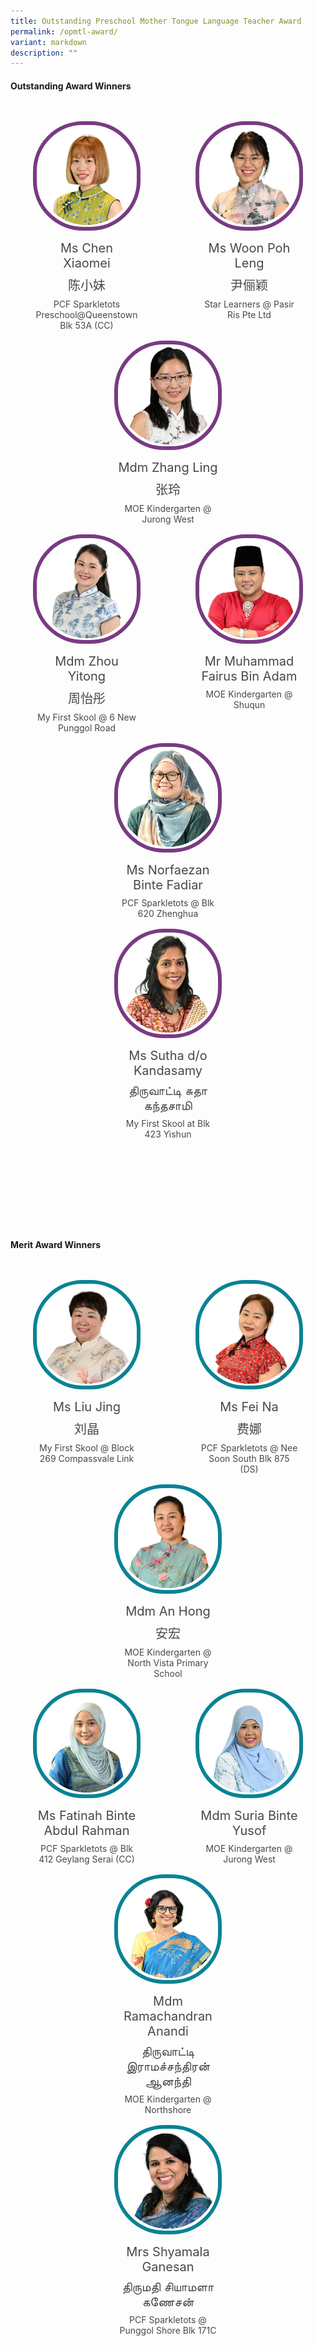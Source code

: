 ```yaml
---
title: Outstanding Preschool Mother Tongue Language Teacher Award
permalink: /opmtl-award/
variant: markdown
description: ""
---
```

<style>
.entry-title{
  font-size: 2.25rem;
  font-weight: 700;
  margin-bottom: 2rem;
  text-align: center;
}
.entry-content p{
  text-align: justify;
}

.entry-title.supported-by{
  margin-bottom: 0;
  margin-top: 3rem;
}

.entry-content .buttons-container{
  align-items: center;
  column-gap: 1rem;
  display: flex;
  flex-wrap: wrap;
  justify-content: center;
}
.entry-content .buttons-container .btn-link{
  background-color: #7431e8;
  border-radius: 0.4rem;
  color: #fff;
  font-size: 1.5rem;
  margin-bottom: 1rem;
  padding: 15px 20px;
  text-align: center;
  text-decoration: none;
  width: 15rem;
}
.entry-content .buttons-container .btn-link:hover{
  background-color: lightgrey;
}

.entry-content.sharing-sessions{
  align-items: center;
  display: flex;
  flex-direction: column;
  row-gap: 1.5rem;
}
.entry-content.sharing-sessions .session-item{
  align-items: flex-start;
  background-color:#d84178;
  border-radius: 0.5rem;
  color: #ffffff;
  row-gap: 2rem;
  display: flex;
  font-size: 1.1rem;
  flex-direction: column;
  line-height: 1.2;
  justify-content: space-between;
  margin-bottom: 2rem;
  padding: 1rem;
  width: 100%;
}
.entry-content.sharing-sessions .session-item .lower-wrapper{
  display: flex;
  flex-direction: column;
  row-gap: 2rem;
  width: 100%;
}
.entry-content.sharing-sessions .session-item .session-link{
  border: 2px solid lightgrey;
  border-radius: 0.5rem;
  padding: 1rem;
  text-align: center;
}
.entry-content.sharing-sessions .session-item .session-link a{
  color: #ffffff;
}

.entry-content.sharing-sessions.malay-sessions .session-item{
  background-color: #a3c864;
}

.entry-content.sharing-sessions.tamil-sessions .session-item,
.entry-content.sharing-sessions.preschools-exhibitors .session-item{
  background-color: #9b4490;
}

.entry-content.sharing-sessions.english-sessions .session-item{
  background-color: #fa0;
}

.entry-content.sharing-sessions.primary-secondary-exhibitors .session-item{
  background-color: #a3c864;
}

.entry-content.sharing-sessions .session-item .session-link:hover{
  background-color: lightgrey;
}

.entry-content.sharing-session-item{
  font-size: 1.2rem;
}
.entry-content.sharing-session-item .sharing-sessions-nav{
  align-items: center;
  column-gap: 1rem;
  display: flex;
  flex-wrap: wrap;
  justify-content: space-between;
  padding-bottom: 1rem;
}
.entry-content.sharing-session-item .sharing-sessions-nav .inner-nav-wrapper{
  column-gap: 1rem;
  display: flex;
  flex: 2;
  flex-wrap: wrap;
  justify-content: flex-end;
  row-gap: 1rem;
}
.entry-content.sharing-session-item .sharing-sessions-nav .inner-nav-wrapper .nav-btn{
  background-color: #d84178;
  border-radius: 1rem;
  color: #fff;
  padding: 1rem 2rem;
  text-align: center;
  width: 100%;
}
.entry-content.sharing-session-item.malay-session .sharing-sessions-nav .inner-nav-wrapper .nav-btn{
  background-color: #a3c864;
}
.entry-content.sharing-session-item.tamil-session .sharing-sessions-nav .inner-nav-wrapper .nav-btn{
  background-color: #9b4490;
}
.entry-content.sharing-session-item.english-session .sharing-sessions-nav .inner-nav-wrapper .nav-btn{
  background-color: #fa0;
}
.entry-content.sharing-session-item .sharing-sessions-nav .inner-nav-wrapper .nav-btn:hover{
  background-color: lightgrey;
}
.entry-content.sharing-session-item .profile-wrapper{
  align-items: center;
  display: flex;
  flex-direction: row;
  column-gap: 2rem;
}
.entry-content.sharing-session-item .profile-wrapper > div{
  flex: 1;
}
.entry-content.sharing-session-item .profile-photo-container{
  align-items: center;
  column-gap: 1rem;
  display: flex;
  flex-wrap: wrap;
  justify-content: space-between;
  row-gap: 1rem;
}
.entry-content.sharing-session-item .profile-photo{
  align-items: center;
  column-gap: 2rem;
  display: flex;
  flex-wrap: wrap;
  justify-content: center;
  row-gap: 2rem;
  margin-bottom: 2rem;
}
.entry-content.sharing-session-item .profile-photo img{
  border-radius: 100px;
  width: 200px;
}
.entry-content.sharing-session-item.awardee-item .profile-photo img{
  border-radius: initial;
  width: 100%;
}
.entry-content.sharing-session-item .profile-name{
  font-weight: 700;
  margin-bottom: 3rem;
}
.entry-content.sharing-session-item h4{
  color: #d84178;
}
.entry-content.sharing-session-item.malay-session h4{
  color: #a3c864;
}
.entry-content.sharing-session-item.tamil-session h4{
  color: #9b4490;
}
.entry-content.sharing-session-item.english-session h4{
  color: #fa0;
}
.entry-content.sharing-session-item.awardee-item h3,
.entry-content.sharing-session-item.awardee-item h4{
  color: #4372d6;
}
.entry-content.sharing-session-item .section-wrapper{
  margin-bottom: 3rem;
}

.entry-content.awardees-container h4{
  font-weight: 700;
  margin-bottom: 3rem;
}
.entry-content.awardees-container a{
  text-decoration: none;
}
.entry-content.awardees-container .section-wrapper{
  margin-bottom: 10rem;
}
.entry-content.awardees-container .section-row{
  column-gap: 1rem;
  display: flex;
  flex-wrap: wrap;
  justify-content: space-around;
  margin-bottom: 1rem;
  row-gap: 1rem;
}
.entry-content.awardees-container .section-column{
  min-width: 10rem;
  width: 30%;
}
.entry-content.awardees-container .awardee-wrapper{
  align-items: center;
  display: flex;
  flex-direction: column;
  justify-content: center;
  row-gap: 1rem;
}
.entry-content.awardees-container .awardee-wrapper .awardee-pic{
  width: 10rem;
}
.entry-content.awardees-container .awardee-wrapper .awardee-pic.outstanding-pic{
  border: 6px solid #793a83;
  border-radius: 5rem;
}
.entry-content.awardees-container .awardee-wrapper .awardee-pic.merit-pic{
  border: 6px solid #088394;
  border-radius: 5rem;
}
.entry-content.awardees-container .awardee-wrapper .awardee-pic.outstanding-pic img,
.entry-content.awardees-container .awardee-wrapper .awardee-pic.merit-pic img{
  border-radius: 5rem;
}
.entry-content.awardees-container .awardee-wrapper .awardee-profile{
  color: #484848;
  text-align: center;
}
.entry-content.awardees-container .awardee-wrapper .name-english{
  font-size: 1.25rem;
  margin-bottom: 0.5rem;
}
.entry-content.awardees-container .awardee-wrapper .name-chinese{
  font-size: 1.25rem;
  margin-bottom: 0.5rem;
}

.entry-content.sales-booth-container .tbl-row{
  color: #000;
  padding: 1rem;
}
.entry-content.sales-booth-container .tbl-row.header-row,
.entry-content.sales-booth-container .cell-header{
  color: #fff;
  font-weight: 700;
}
.entry-content.sales-booth-container .tbl-row.header-row{
  display: none;
}
.entry-content.sales-booth-container .tbl-row.odd-row{
  background-color: #d84178;
}
.entry-content.sales-booth-container .tbl-row.even-row{
  background-color: #d587a3;
}
.entry-content.sales-booth-container.lang-ml .tbl-row.odd-row{
  background-color: #a3c864;
}
.entry-content.sales-booth-container.lang-ml .tbl-row.even-row{
  background-color: #b5bfa3;
}
.entry-content.sales-booth-container.lang-tl .tbl-row.odd-row{
  background-color: #9b4490;
}
.entry-content.sales-booth-container.lang-tl .tbl-row.even-row{
  background-color: #977b93;
}

.entry-content.sales-booth-container .tbl-cell:not(:last-child){
  margin-bottom: 1rem;
}

.entry-content .btntop{
  position: fixed;
  float: right;
  bottom: 20px;
  right: 80px;
  z-index: 99;
  border: none;
  background-color: #3bb9ff;
  cursor: pointer;
  padding: 15px;
  border-radius: 4px;
  color: #fff;
  font-weight: 600;
}

.coming-soon{
  color: #7431e8;
  font-size: 2rem;
  font-weight: 700;
  margin-top: 3rem;
  text-align: center;
}

@media all and (min-width: 40rem ){
  .entry-content.sharing-sessions{
    align-items: flex-start;
    display: flex;
    flex-direction: column;
    row-gap: 1.5rem;
  }

  .entry-content.sharing-session-item .profile-wrapper > div{
    flex: 0 1 auto;
  }
  
  .entry-content.sharing-sessions .session-item .lower-wrapper{
    align-items: center;
    flex-direction: row;
    justify-content: space-between;
  }

  .entry-content.sharing-session-item .sharing-sessions-nav .inner-nav-wrapper .nav-btn{
    width: 45%;
  }

  .entry-content.sales-booth-container .tbl-wrapper{
    display: table;
  }
  .entry-content.sales-booth-container .tbl-row{
    display: table-row;
  }
  .entry-content.sales-booth-container .tbl-cell{
    display: table-cell;
    padding: 5px;
  }
  .entry-content.sales-booth-container .tbl-cell:first-child{
    width: 50%;
  }
  .entry-content.sales-booth-container .tbl-cell:not(:first-child){
    width: 24%;
  }
  .entry-content.sales-booth-container.lang-ml .tbl-cell:first-child,
  .entry-content.sales-booth-container.lang-ml .tbl-cell:last-child{
    width: 24%;
  }
  .entry-content.sales-booth-container.lang-ml .tbl-cell:nth-child(2){
    width: 50%;
  }
  .entry-content.sales-booth-container.lang-tl .tbl-cell:first-child{
    width: 15%;
  }
  .entry-content.sales-booth-container.lang-tl .tbl-cell:nth-child(2){
    width: 45%;
  }
  .entry-content.sales-booth-container.lang-tl .tbl-cell:nth-child(3),
  .entry-content.sales-booth-container.lang-tl .tbl-cell:last-child{
    width: 20%;
  }
  .entry-content.sales-booth-container .tbl-row.header-row{
    display: table-row;
  }
  .entry-content.sales-booth-container .cell-header{
    display: none;
  }
}
</style>

<div class="entry-content awardees-container">
  <div class="section-wrapper">
    <h4>Outstanding Award Winners</h4>
    <div class="section-row">
      <div class="section-column">
        <a href="/opmtl-award/outstanding-award-winners/chen-xiaomei/">
          <div class="awardee-wrapper">
            <div class="awardee-pic outstanding-pic">
              <img alt="Chen Xiaomei" src="/images/OPMTLPic/Outstanding/chen-xiaomei.jpg">
            </div>
            <div class="awardee-profile">
                <div class="name-english">Ms Chen Xiaomei</div>
                <div class="name-chinese">陈小妹</div>
                <div class="school">PCF Sparkletots Preschool@Queenstown Blk 53A (CC)</div>
            </div>
          </div>
        </a>
      </div>
      <div class="section-column">
        <a href="/opmtl-award/outstanding-award-winners/woon-poh-leng/">
          <div class="awardee-wrapper">
            <div class="awardee-pic outstanding-pic">
              <img alt="Woon Poh Leng" src="/images/OPMTLPic/Outstanding/woon-poh-leng.jpg">
            </div>
            <div class="awardee-profile">
                <div class="name-english">Ms Woon Poh Leng</div>
                <div class="name-chinese">尹俪颖</div>
                <div class="school">Star Learners @ Pasir Ris Pte Ltd</div>
            </div>
          </div>
        </a>
      </div>
      <div class="section-column">
        <a href="/opmtl-award/outstanding-award-winners/zhang-ling/">
          <div class="awardee-wrapper">
            <div class="awardee-pic outstanding-pic">
              <img alt="Zhang Ling" src="/images/OPMTLPic/Outstanding/zhang-ling.jpg">
            </div>
            <div class="awardee-profile">
                <div class="name-english">Mdm Zhang Ling</div>
                <div class="name-chinese">张玲</div>
                <div class="school">MOE Kindergarten @ Jurong West</div>
            </div>
          </div>
        </a>
      </div>
    </div>
    <div class="section-row">
      <div class="section-column">
        <a href="/opmtl-award/outstanding-award-winners/zhou-yitong/">
          <div class="awardee-wrapper">
            <div class="awardee-pic outstanding-pic">
              <img alt="Zhou Yitong" src="/images/OPMTLPic/Outstanding/zhou-yitong.jpg">
            </div>
            <div class="awardee-profile">
                <div class="name-english">Mdm Zhou Yitong</div>
                <div class="name-chinese">周怡彤</div>
                <div class="school">My First Skool @ 6 New Punggol Road</div>
            </div>
          </div>
        </a>
      </div>
      <div class="section-column">
        <a href="/opmtl-award/outstanding-award-winners/muhammad-fairus-bin-adam/">
          <div class="awardee-wrapper">
            <div class="awardee-pic outstanding-pic">
              <img alt="Muhammad Fairus Bin Adam" src="/images/OPMTLPic/Outstanding/muhammad-fairus-bin-adam.jpg">
            </div>
            <div class="awardee-profile">
                <div class="name-english">Mr Muhammad Fairus Bin Adam</div>
                <div class="school">MOE Kindergarten @ Shuqun</div>
            </div>
          </div>
        </a>
      </div>
      <div class="section-column">
        <a href="/opmtl-award/outstanding-award-winners/norfaezan-binte-fadiar/">
          <div class="awardee-wrapper">
            <div class="awardee-pic outstanding-pic">
              <img alt="Norfaezan Binte Fadiar" src="/images/OPMTLPic/Outstanding/norfaezan-binte-fadiar.jpg">
            </div>
            <div class="awardee-profile">
                <div class="name-english">Ms Norfaezan Binte Fadiar</div>
                <div class="school">PCF Sparkletots @ Blk 620 Zhenghua</div>
            </div>
          </div>
        </a>
      </div>
    </div>
    <div class="section-row">
      <div class="section-column">
        <a href="/opmtl-award/outstanding-award-winners/sutha-kandasamy/">
          <div class="awardee-wrapper">
            <div class="awardee-pic outstanding-pic">
              <img alt="Sutha d/o Kandasamy" src="/images/OPMTLPic/Outstanding/sutha-do-kandasamy.jpg">
            </div>
            <div class="awardee-profile">
                <div class="name-english">Ms Sutha d/o Kandasamy</div>
                <div class="name-chinese">திருவாட்டி சுதா கந்தசாமி</div>
                <div class="school">My First Skool at Blk 423 Yishun</div>
            </div>
          </div>
        </a>
      </div>
    </div>
  </div>

  <div class="section-wrapper">
    <h4>Merit Award Winners</h4>
    <div class="section-row">
      <div class="section-column">
        <div class="awardee-wrapper">
          <div class="awardee-pic merit-pic">
            <img alt="Liu Jing" src="/images/OPMTLPic/Merit/liu-jing.jpg">
          </div>
          <div class="awardee-profile">
              <div class="name-english">Ms Liu Jing</div>
              <div class="name-chinese">刘晶</div>
              <div class="school">My First Skool @ Block 269 Compassvale Link</div>
          </div>
        </div>
      </div>
      <div class="section-column">
        <div class="awardee-wrapper">
          <div class="awardee-pic merit-pic">
            <img alt="Fei Na" src="/images/OPMTLPic/Merit/fei-na.jpg">
          </div>
          <div class="awardee-profile">
              <div class="name-english">Ms Fei Na</div>
              <div class="name-chinese">费娜</div>
              <div class="school">PCF Sparkletots @ Nee Soon South Blk 875 (DS)</div>
          </div>
        </div>
      </div>
      <div class="section-column">
        <div class="awardee-wrapper">
          <div class="awardee-pic merit-pic">
            <img alt="An Hong" src="/images/OPMTLPic/Merit/an-hong.jpg">
          </div>
          <div class="awardee-profile">
              <div class="name-english">Mdm An Hong</div>
              <div class="name-chinese">安宏</div>
              <div class="school">MOE Kindergarten @ North Vista Primary School</div>
          </div>
        </div>
      </div>
    </div>
    <div class="section-row">
      <div class="section-column">
        <div class="awardee-wrapper">
          <div class="awardee-pic merit-pic">
            <img alt="Fatinah Binte Abdul Rahman" src="/images/OPMTLPic/Merit/fatinah-binte-abdul-rahman.jpg">
          </div>
          <div class="awardee-profile">
              <div class="name-english">Ms Fatinah Binte Abdul Rahman</div>
              <div class="school">PCF Sparkletots @ Blk 412 Geylang Serai (CC)</div>
          </div>
        </div>
      </div>
      <div class="section-column">
        <div class="awardee-wrapper">
          <div class="awardee-pic merit-pic">
            <img alt="Suria Binte Yusof" src="/images/OPMTLPic/Merit/suria-binte-yusof.jpg">
          </div>
          <div class="awardee-profile">
              <div class="name-english">Mdm Suria Binte Yusof</div>
              <div class="school">MOE Kindergarten @ Jurong West</div>
          </div>
        </div>
      </div>
      <div class="section-column">
        <div class="awardee-wrapper">
          <div class="awardee-pic merit-pic">
            <img alt="Ramachandran Anandi" src="/images/OPMTLPic/Merit/ramachandran-anandi.jpg">
          </div>
          <div class="awardee-profile">
              <div class="name-english">Mdm Ramachandran Anandi</div>
              <div class="name-chinese">திருவாட்டி இராமச்சந்திரன் ஆனந்தி</div>
              <div class="school">MOE Kindergarten @ Northshore</div>
          </div>
        </div>
      </div>
    </div>
    <div class="section-row">
      <div class="section-column">
        <div class="awardee-wrapper">
          <div class="awardee-pic merit-pic">
            <img alt="Shyamala Ganesan" src="/images/OPMTLPic/Merit/shyamala-ganesan.jpg">
          </div>
          <div class="awardee-profile">
              <div class="name-english">Mrs Shyamala Ganesan</div>
              <div class="name-chinese">திருமதி சியாமளா கணேசன்</div>
              <div class="school">PCF Sparkletots @ Punggol Shore Blk 171C</div>
          </div>
        </div>
      </div>
    </div>
  </div>
</div>